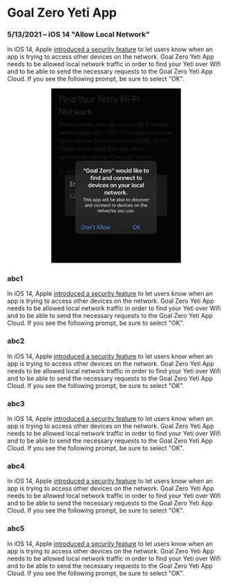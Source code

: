 # Goal Zero Yeti App

### 5/13/2021 – iOS 14 "Allow Local Network"

In iOS 14, Apple [introduced a security feature](https://support.apple.com/en-us/HT211870) to let users know when an app is trying to access other devices on the network. Goal Zero Yeti App needs to be allowed local network traffic in order to find your Yeti over Wifi and to be able to send the necessary requests to the Goal Zero Yeti App Cloud. If you see the following prompt, be sure to select "OK".

<p align="center"><img src="../assets/images/ios-allow-local-network.png" width="300px" /></p>

### abc1

In iOS 14, Apple [introduced a security feature](https://support.apple.com/en-us/HT211870) to let users know when an app is trying to access other devices on the network. Goal Zero Yeti App needs to be allowed local network traffic in order to find your Yeti over Wifi and to be able to send the necessary requests to the Goal Zero Yeti App Cloud. If you see the following prompt, be sure to select "OK".

### abc2

In iOS 14, Apple [introduced a security feature](https://support.apple.com/en-us/HT211870) to let users know when an app is trying to access other devices on the network. Goal Zero Yeti App needs to be allowed local network traffic in order to find your Yeti over Wifi and to be able to send the necessary requests to the Goal Zero Yeti App Cloud. If you see the following prompt, be sure to select "OK".

### abc3

In iOS 14, Apple [introduced a security feature](https://support.apple.com/en-us/HT211870) to let users know when an app is trying to access other devices on the network. Goal Zero Yeti App needs to be allowed local network traffic in order to find your Yeti over Wifi and to be able to send the necessary requests to the Goal Zero Yeti App Cloud. If you see the following prompt, be sure to select "OK".

### abc4

In iOS 14, Apple [introduced a security feature](https://support.apple.com/en-us/HT211870) to let users know when an app is trying to access other devices on the network. Goal Zero Yeti App needs to be allowed local network traffic in order to find your Yeti over Wifi and to be able to send the necessary requests to the Goal Zero Yeti App Cloud. If you see the following prompt, be sure to select "OK".

### abc5

In iOS 14, Apple [introduced a security feature](https://support.apple.com/en-us/HT211870) to let users know when an app is trying to access other devices on the network. Goal Zero Yeti App needs to be allowed local network traffic in order to find your Yeti over Wifi and to be able to send the necessary requests to the Goal Zero Yeti App Cloud. If you see the following prompt, be sure to select "OK".